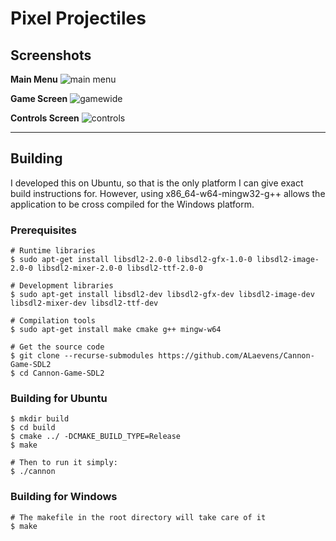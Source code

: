 # Pixel Projectiles

## Screenshots
**Main Menu**
![main menu](https://user-images.githubusercontent.com/44736322/198861932-4b2ab919-4ce1-4ede-bc25-ad0ddd0b9fcc.png)

**Game Screen**
![gamewide](https://user-images.githubusercontent.com/44736322/198861910-93166471-56a1-4ee6-bd99-a3c3a9c7f020.png)

**Controls Screen**
![controls](https://user-images.githubusercontent.com/44736322/198861915-6b56c5ef-3bb5-4153-a3ac-655cbbdb8a88.png)

---

## Building
I developed this on Ubuntu, so that is the only platform I can give exact build instructions for. However, using x86_64-w64-mingw32-g++ allows the application to be cross compiled for the Windows platform.

### Prerequisites
```
# Runtime libraries
$ sudo apt-get install libsdl2-2.0-0 libsdl2-gfx-1.0-0 libsdl2-image-2.0-0 libsdl2-mixer-2.0-0 libsdl2-ttf-2.0-0

# Development libraries
$ sudo apt-get install libsdl2-dev libsdl2-gfx-dev libsdl2-image-dev libsdl2-mixer-dev libsdl2-ttf-dev

# Compilation tools
$ sudo apt-get install make cmake g++ mingw-w64

# Get the source code
$ git clone --recurse-submodules https://github.com/ALaevens/Cannon-Game-SDL2
$ cd Cannon-Game-SDL2

```

### Building for Ubuntu
```
$ mkdir build
$ cd build
$ cmake ../ -DCMAKE_BUILD_TYPE=Release
$ make 

# Then to run it simply:
$ ./cannon
```

### Building for Windows
```
# The makefile in the root directory will take care of it
$ make
```
